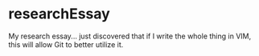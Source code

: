researchEssay
=============

My research essay... just discovered that if I write the whole thing in VIM, this will allow Git to better utilize it.
